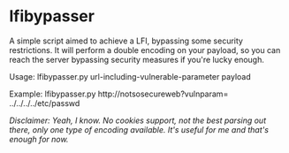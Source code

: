 # lfibypasser
A simple script aimed to achieve a LFI, bypassing  some security restrictions. 
It will perform a double encoding on your payload, so you can reach the server bypassing security measures if you're lucky enough.

Usage: lfibypasser.py url-including-vulnerable-parameter payload

Example: lfibypasser.py http://notsosecureweb?vulnparam= ../../../../etc/passwd

*Disclaimer: Yeah, I know. No cookies support, not the best parsing out there, only one type of encoding available. It's useful for me and that's enough for now.*
